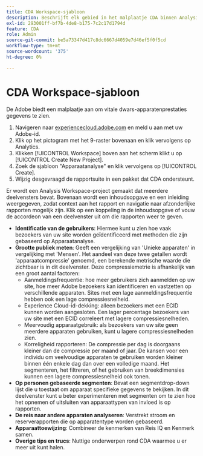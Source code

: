 ```yaml
---
title: CDA Workspace-sjabloon
description: Beschrijft elk gebied in het malplaatje CDA binnen Analysis Workspace.
exl-id: 293001ff-bf7b-4de8-b175-7c2c17d1794d
feature: CDA
role: Admin
source-git-commit: be5a73347d417c8dc6667d4059e7d46ef5f0f5cd
workflow-type: tm+mt
source-wordcount: '375'
ht-degree: 0%

---
```


# CDA Workspace-sjabloon

De Adobe biedt een malplaatje aan om vitale dwars-apparatenprestaties gegevens te zien.

1. Navigeren naar [experiencecloud.adobe.com](https://experiencecloud.adobe.com) en meld u aan met uw Adobe-id.
1. Klik op het pictogram met het 9-raster bovenaan en klik vervolgens op Analytics.
1. Klikken [!UICONTROL Workspace] boven aan het scherm klikt u op [!UICONTROL Create New Project].
1. Zoek de sjabloon &quot;Apparaatanalyse&quot; en klik vervolgens op [!UICONTROL Create].
1. Wijzig desgevraagd de rapportsuite in een pakket dat CDA ondersteunt.

Er wordt een Analysis Workspace-project gemaakt dat meerdere deelvensters bevat. Bovenaan wordt een inhoudsopgave en een inleiding weergegeven, zodat context aan het rapport en navigatie naar afzonderlijke rapporten mogelijk zijn. Klik op een koppeling in de inhoudsopgave of vouw de accordeon van een deelvenster uit om die rapporten weer te geven.

<!--The content below is mirrored in /help/analyze/analysis-workspace/build-workspace-project/starter-projects.md-->

* **Identificatie van de gebruikers**: Hiermee kunt u zien hoe vaak bezoekers van uw site worden geïdentificeerd met methoden die zijn gebaseerd op Apparaatanalyse.
* **Grootte publiek meten**: Geeft een vergelijking van &#39;Unieke apparaten&#39; in vergelijking met &#39;Mensen&#39;. Het aandeel van deze twee getallen wordt &#39;apparaatcompressie&#39; genoemd, een berekende metrische waarde die zichtbaar is in dit deelvenster. Deze compressiemetrie is afhankelijk van een groot aantal factoren:
   * Aanmeldingsfrequentie: hoe meer gebruikers zich aanmelden op uw site, hoe meer Adobe bezoekers kan identificeren en vastzetten op verschillende apparaten. Sites met een lage aanmeldingsfrequentie hebben ook een lage compressiesnelheid.
   * Experience Cloud-id-dekking: alleen bezoekers met een ECID kunnen worden aangesloten. Een lager percentage bezoekers van uw site met een ECID correleert met lagere compressiesnelheden.
   * Meervoudig apparaatgebruik: als bezoekers van uw site geen meerdere apparaten gebruiken, kunt u lagere compressiesnelheden zien.
   * Korreligheid rapporteren: De compressie per dag is doorgaans kleiner dan de compressie per maand of jaar. De kansen voor een individu om veelvoudige apparaten te gebruiken worden kleiner binnen één enkele dag dan over een volledige maand. Het segmenteren, het filtreren, of het gebruiken van breekdimensies kunnen een lagere compressiesnelheid ook tonen.
* **Op personen gebaseerde segmenten**: Bevat een segmentdrop-down lijst die u toestaat om apparaat specifieke gegevens te bekijken. In dit deelvenster kunt u beter experimenteren met segmenten om te zien hoe het opnemen of uitsluiten van apparaattypen van invloed is op rapporten.
* **De reis naar andere apparaten analyseren**: Verstrekt stroom en reserverapporten die op apparatentype worden gebaseerd.
* **Apparaattoewijzing**: Combineer de kenmerken van Reis IQ en Kenmerk samen.
* **Overige tips en trucs**: Nuttige onderwerpen rond CDA waarmee u er meer uit kunt halen.
